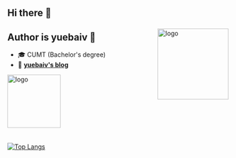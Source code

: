 ## Hi there 👋

<img src="https://github-readme-stats.vercel.app/api?username=yuebaiv&show_icons=true" alt="logo" height="160" align="right" style="margin: 5px; margin-bottom: 20px;" />

## Author is yuebaiv 👋
- 🎓 CUMT (Bachelor's degree)
- 📖 [**yuebaiv's blog**](yuebai.blog)

<img src="https://github-profile-trophy.vercel.app/?username=yuebaiv&theme=flat" alt="logo" height="120" align="center" style="margin: auto; margin-bottom: 20px;" />

[![Top Langs](https://github-readme-stats.vercel.app/api/top-langs/?username=yuebaiv&layout=compact)](https://github.com/gengyanlei/github-readme-stats)
